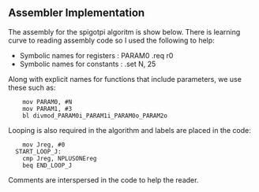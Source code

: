 ## Assembler Implementation

The assembly for the spigotpi algoritm is show below.  There is learning curve
to reading assembly code so I used the following to help:

- Symbolic names for registers : PARAM0 .req r0
- Symbolic names for constants : .set N, 25

Along with explicit names for functions that include parameters, we use these 
such as:

```
    mov PARAM0, #N
    mov PARAM1, #3
    bl divmod_PARAM0i_PARAM1i_PARAM0o_PARAM2o
```

Looping is also required in the algorithm and labels are placed in the code:

```
    mov Jreg, #0
  START_LOOP_J:
    cmp Jreg, NPLUSONEreg
    beq END_LOOP_J
```
Comments are interspersed in the code to help the reader.

